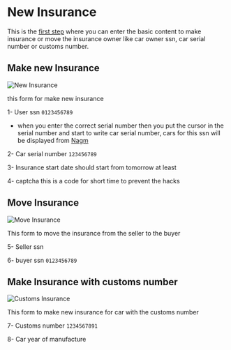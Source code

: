 # New Insurance

This is the [first step](https://rakeez.com.sa/) where you can enter the basic content to make insurance or move the insurance owner like car owner ssn, car serial number or customs number.

## Make new Insurance

![New Insurance](/images/steps/step1-1.png)

this form for make new insurance

1- User ssn `0123456789`

- when you enter the correct serial number then you put the cursor in the serial number and start to write car serial number, cars for this ssn will be displayed from [Nagm](https://www.najm.sa/)

2- Car serial number `123456789`

3- Insurance start date should start from tomorrow at least

4- captcha this is a code for short time to prevent the hacks

## Move Insurance

![Move Insurance](/rakeez-docs/images/steps/step1-2.png)

This form to move the insurance from the seller to the buyer

5- Seller ssn

6- buyer ssn `0123456789`

## Make Insurance with customs number

![Customs Insurance](/rakeez-docs/images/steps/step1-3.png)

This form to make new insurance for car with the customs number

7- Customs number `1234567891`

8- Car year of manufacture
